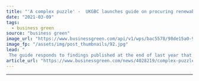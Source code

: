 ```yaml
---
title: "'A complex puzzle' -  UKGBC launches guide on procuring renewable energy and carbon offsets"
date: "2021-03-09"
tags: 
  - business green
source: "business green"
image_url: "https://www.businessgreen.com/api/v1/wps/bac5578/98de15a0-90be-489e-bcf1-7005ba0ade0c/5/iStock-499342698-185x114.jpg"
image_fp: "/assets/img/post_thumbnails/92.jpg"
lead: "
 The guide responds to findings published at the end of last year that the bulk of new renewable energy purchases in the UK are having little impact on the country's overall carbon emissions ..."
article_url: "https://www.businessgreen.com/news/4028219/complex-puzzle-ukgbc-launches-guide-procuring-renewable-energy-carbon-offsets"
---
```


---
